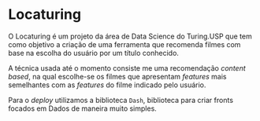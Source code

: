 # Locaturing

O Locaturing é um projeto da área de Data Science do Turing.USP que tem como objetivo a criação de uma ferramenta que recomenda filmes com base na escolha do usuário por um título conhecido. 

A técnica usada até o momento consiste me uma recomendação *content based*, na qual escolhe-se os filmes que apresentam *features* mais semelhantes com as *features* do filme indicado pelo usuário. 

Para o *deploy* utilizamos a biblioteca `Dash`, biblioteca para criar fronts focados em Dados de maneira muito simples. 
